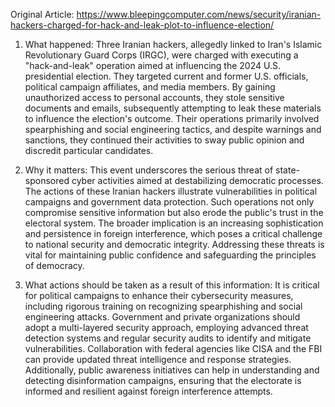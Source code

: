 Original Article: https://www.bleepingcomputer.com/news/security/iranian-hackers-charged-for-hack-and-leak-plot-to-influence-election/

1) What happened:
Three Iranian hackers, allegedly linked to Iran's Islamic Revolutionary Guard Corps (IRGC), were charged with executing a "hack-and-leak" operation aimed at influencing the 2024 U.S. presidential election. They targeted current and former U.S. officials, political campaign affiliates, and media members. By gaining unauthorized access to personal accounts, they stole sensitive documents and emails, subsequently attempting to leak these materials to influence the election's outcome. Their operations primarily involved spearphishing and social engineering tactics, and despite warnings and sanctions, they continued their activities to sway public opinion and discredit particular candidates.

2) Why it matters:
This event underscores the serious threat of state-sponsored cyber activities aimed at destabilizing democratic processes. The actions of these Iranian hackers illustrate vulnerabilities in political campaigns and government data protection. Such operations not only compromise sensitive information but also erode the public's trust in the electoral system. The broader implication is an increasing sophistication and persistence in foreign interference, which poses a critical challenge to national security and democratic integrity. Addressing these threats is vital for maintaining public confidence and safeguarding the principles of democracy.

3) What actions should be taken as a result of this information:
It is critical for political campaigns to enhance their cybersecurity measures, including rigorous training on recognizing spearphishing and social engineering attacks. Government and private organizations should adopt a multi-layered security approach, employing advanced threat detection systems and regular security audits to identify and mitigate vulnerabilities. Collaboration with federal agencies like CISA and the FBI can provide updated threat intelligence and response strategies. Additionally, public awareness initiatives can help in understanding and detecting disinformation campaigns, ensuring that the electorate is informed and resilient against foreign interference attempts.